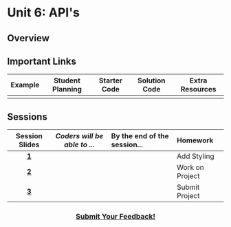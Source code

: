 # Unit 6: API's


## Overview

## Important Links

| Example | Student Planning |  Starter Code | Solution Code  |  Extra Resources |
|:-------:|:-------:|:-------:|:-------:|:-------:|
| | | | ||

## Sessions 
|Session Slides|*Coders will be able to ...*|By the end of the session...|Homework|
|:-------:|-------|:-------|:-------|
|[**1**]()|  | |Add Styling|
|[**2**]()|  | |Work on Project|
|[**3**]()|  | |Submit Project|

<h3 align="center"><a href="https://docs.google.com/forms/d/e/1FAIpQLSdmoYjRk6tqJHI5Y1ELjOZ7tiYj58dmoIBEeUaXK5ciIdljIg/viewform">Submit Your Feedback!</a></h3>
